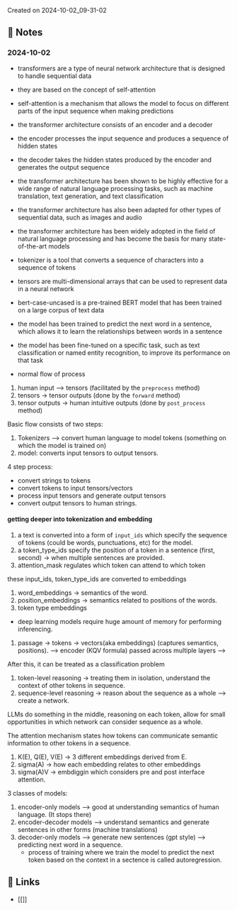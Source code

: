 Created on 2024-10-02_09-31-02

## 📔 Notes

### 2024-10-02

- transformers are a type of neural network architecture that is designed to handle sequential data
- they are based on the concept of self-attention
- self-attention is a mechanism that allows the model to focus on different parts of the input sequence when making predictions
- the transformer architecture consists of an encoder and a decoder
- the encoder processes the input sequence and produces a sequence of hidden states
- the decoder takes the hidden states produced by the encoder and generates the output sequence
- the transformer architecture has been shown to be highly effective for a wide range of natural language processing tasks, such as machine translation, text generation, and text classification
- the transformer architecture has also been adapted for other types of sequential data, such as images and audio
- the transformer architecture has been widely adopted in the field of natural language processing and has become the basis for many state-of-the-art models

- tokenizer is a tool that converts a sequence of characters into a sequence of tokens
- tensors are multi-dimensional arrays that can be used to represent data in a neural network

- bert-case-uncased is a pre-trained BERT model that has been trained on a large corpus of text data
- the model has been trained to predict the next word in a sentence, which allows it to learn the relationships between words in a sentence
- the model has been fine-tuned on a specific task, such as text classification or named entity recognition, to improve its performance on that task

- normal flow of process

1. human input --> tensors (facilitated by the `preprocess` method)
2. tensors -> tensor outputs (done by the `forward` method)
3. tensor outputs -> human intuitive outputs (done by `post_process` method)

Basic flow consists of two steps:
1. Tokenizers --> convert human language to model tokens (something on which the model is trained on)
2. model: converts input tensors to output tensors.

4 step process:

- convert strings to tokens
- convert tokens to input tensors/vectors
- process input tensors and generate output tensors
- convert output tensors to human strings.

#### getting deeper into tokenization and embedding

1. a text is converted into a form of `input_ids` which specify the sequence of tokens (could be words, punctuations, etc) for the model.
2. a token_type_ids specify the position of a token in a sentence (first, second) -> when multiple sentences are provided.
3. attention_mask regulates which token can attend to which token

these input_ids, token_type_ids are converted to embeddings
1. word_embeddings -> semantics of the word.
2. position_embeddings -> semantics related to positions of the words.
3. token type embeddings

- deep learning models require huge amount of memory for performing inferencing.

1. passage -> tokens -> vectors(aka embeddings) (captures semantics, positions). --> encoder (KQV formula) passed across multiple layers --> 

After this, it can be treated as a classification problem
1. token-level reasoning -> treating them in isolation, understand the context of other tokens in sequence.
2. sequence-level reasoning -> reason about the sequence as a whole --> create a network.

LLMs do something in the middle, reasoning on each token, allow for small opportunities in which network can consider sequence as a whole.

The attention mechanism states how tokens can communicate semantic information to other tokens in a sequence.

1. K(E), Q(E), V(E) -> 3 different embeddings derived from E.
2. sigma(A) -> how each embedding relates to other embeddings
3. sigma(A)V -> embdiggin which considers pre and post interface attention.

3 classes of models:

1. encoder-only models --> good at understanding semantics of human language. (It stops there)
2. encoder-decoder models --> understand semantics and generate sentences in other forms (machine translations)
3. decoder-only models --> generate new sentences (gpt style) --> predicting next word in a sequence.
    - process of training where we train the model to predict the next token based on the context in a sectence is called autoregression.


## 🔗 Links

- [[]]
